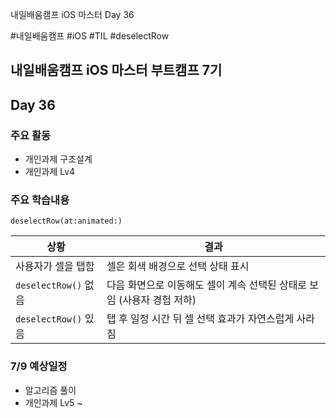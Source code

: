 내일배움캠프 iOS 마스터 Day 36

#내일배움캠프 #iOS #TIL #deselectRow

## 내일배움캠프 iOS 마스터 부트캠프 7기

## Day 36

### 주요 활동
- 개인과제 구조설계
- 개인과제 Lv4

### 주요 학습내용

`deselectRow(at:animated:)`

| 상황                 | 결과                                        |
| ------------------ | ----------------------------------------- |
| 사용자가 셀을 탭함         | 셀은 회색 배경으로 선택 상태 표시                       |
| `deselectRow()` 없음 | 다음 화면으로 이동해도 셀이 계속 선택된 상태로 보임 (사용자 경험 저하) |
| `deselectRow()` 있음 | 탭 후 일정 시간 뒤 셀 선택 효과가 자연스럽게 사라짐            |


### 7/9 예상일정
- 알고리즘 풀이
- 개인과제 Lv5 ~

